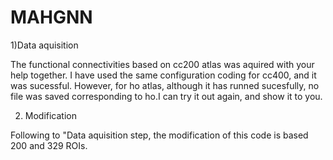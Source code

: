 # MAHGNN

1)Data aquisition 

The functional connectivities based on cc200 atlas was aquired with your help together.
I have used the same configuration coding for cc400, and it was sucessful. However, for ho atlas, although it has runned sucesfully, no file was saved corresponding to ho.I can try it out again, and show it to you.

2) Modification

Following to "Data aquisition step, the modification of this code is based 200 and 329 ROIs.
